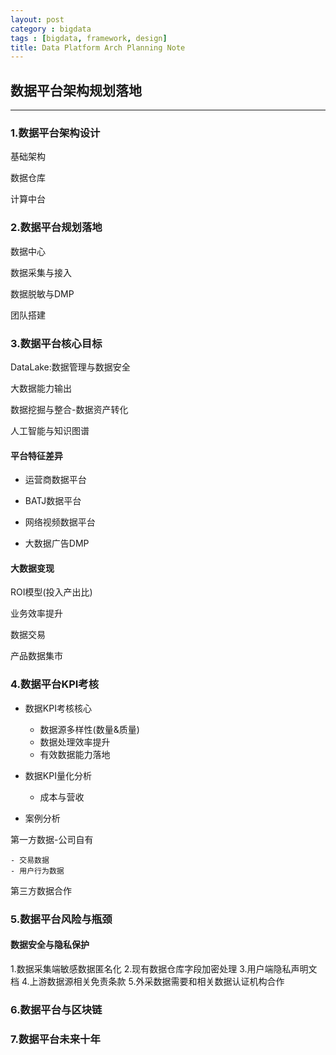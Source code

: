 ```yaml
---
layout: post
category : bigdata
tags : [bigdata, framework, design]
title: Data Platform Arch Planning Note
---
```


## 数据平台架构规划落地
---------------------------------------------------

### 1.数据平台架构设计

基础架构

数据仓库

计算中台

### 2.数据平台规划落地

数据中心

数据采集与接入

数据脱敏与DMP

团队搭建

### 3.数据平台核心目标

DataLake:数据管理与数据安全

大数据能力输出

数据挖掘与整合-数据资产转化

人工智能与知识图谱

#### 平台特征差异

* 运营商数据平台

* BATJ数据平台

* 网络视频数据平台

* 大数据广告DMP

#### 大数据变现

ROI模型(投入产出比)

业务效率提升

数据交易

产品数据集市


### 4.数据平台KPI考核

* 数据KPI考核核心

	- 数据源多样性(数量&质量)
	- 数据处理效率提升
	- 有效数据能力落地

* 数据KPI量化分析

	- 成本与营收

* 案例分析

第一方数据-公司自有

	- 交易数据
	- 用户行为数据

第三方数据合作

### 5.数据平台风险与瓶颈

#### 数据安全与隐私保护

1.数据采集端敏感数据匿名化
2.现有数据仓库字段加密处理
3.用户端隐私声明文档
4.上游数据源相关免责条款
5.外采数据需要和相关数据认证机构合作


### 6.数据平台与区块链

### 7.数据平台未来十年
